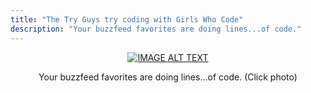 ```yaml
---
title: "The Try Guys try coding with Girls Who Code"
description: "Your buzzfeed favorites are doing lines...of code."
---
```



<span style="display:block;text-align:center">[![IMAGE ALT TEXT](https://i.ytimg.com/vi/QZSZPop_dxk/maxresdefault.jpg)](https://youtu.be/H5Vzo-iPGCo "Try Guys Try Coding")


<p style="text-align: center;">Your buzzfeed favorites are doing lines...of code. (Click photo)</p>
